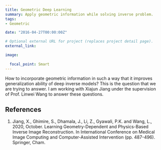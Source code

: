 ```yaml
---
title: Geometric Deep Learning
summary: Apply geometric information while solving inverse problem.
tags:
- Geometric

date: "2016-04-27T00:00:00Z"

# Optional external URL for project (replaces project detail page).
external_link: 

image:
  
  focal_point: Smart
---
```


How to incorporate geometric information in such a way that it improves generalization ability of deep inverse models? This is the question that we are trying to answer. I am working with Xiajun Jiang under the supervision of Prof. Linwei Wang to answer these questions. 

## References

1. Jiang, X., Ghimire, S., Dhamala, J., Li, Z., Gyawali, P.K. and Wang, L., 2020, October. Learning Geometry-Dependent and Physics-Based Inverse Image Reconstruction. In International Conference on Medical Image Computing and Computer-Assisted Intervention (pp. 487-496). Springer, Cham.
